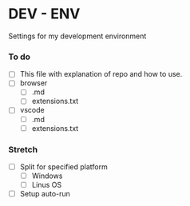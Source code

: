 # DEV - ENV
Settings for my development environment

### To do 
* [ ] This file with explanation of repo and how to use.
* [ ] browser
    * [ ] .md
    * [ ] extensions.txt
* [ ] vscode
    * [ ] .md
    * [ ] extensions.txt
    
### Stretch 
* [ ] Split for specified platform
    * [ ] Windows
    * [ ] Linus OS
* [ ] Setup auto-run